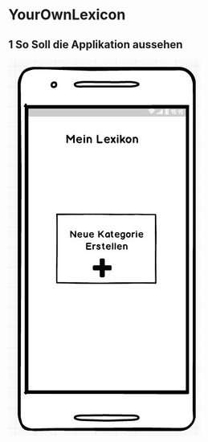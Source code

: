 # YourOwnLexicon

## 1 So Soll die Applikation aussehen

![firstStart](image/firstStart.JPG?raw=true "Wenn die App zum ersten Mal geöffnet wird bzw. keine Einträge vorhanden sind")

